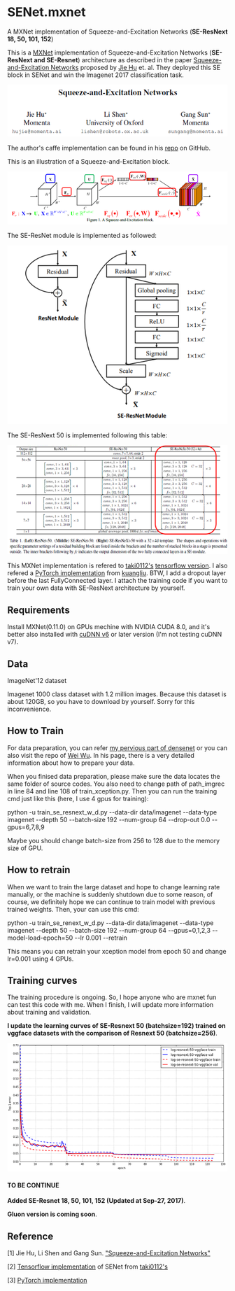 # SENet.mxnet
A MXNet implementation of Squeeze-and-Excitation Networks (**SE-ResNext 18, 50, 101, 152**)

This is a [MXNet](http://mxnet.io/) implementation of Squeeze-and-Excitation Networks (**SE-ResNext and SE-Resnet**) architecture as described in the paper [Squeeze-and-Excitation Networks](https://arxiv.org/pdf/1709.01507v1.pdf) proposed by [Jie Hu](https://github.com/hujie-frank) et. al. They deployed this SE block in SENet and win the Imagenet 2017 classification task.

![](title.png)

The author's caffe implementation can be found in his [repo](https://github.com/hujie-frank/SENet) on GitHub.

This is an illustration of a Squeeze-and-Excitation block.

![](SE_Block.png)

The SE-ResNet module is implemented as followed:

![](SE-ResNet_module.png)

The SE-ResNext 50 is implemented following this table:

![](SE-ResNext_50.png)

This MXNet implementation is refered to [taki0112's](https://github.com/taki0112) [tensorflow version](https://github.com/taki0112/SENet-Tensorflow). I also refered a [PyTorch implementation](https://github.com/kuangliu/pytorch-cifar/blob/master/models/senet.py) from [kuangliu](https://github.com/kuangliu). BTW, I add a dropout layer before the last FullyConnected layer. I attach the training code if you want to train your own data with SE-ResNext architecture by yourself. 


## Requirements

Install MXNet(0.11.0) on GPUs mechine with NVIDIA CUDA 8.0, and it's better also installed with [cuDNN v6](https://developer.nvidia.com/cudnn) or later version (I'm not testing cuDNN v7).

## Data

ImageNet'12 dataset

Imagenet 1000 class dataset with 1.2 million images. Because this dataset is about 120GB, so you have to download by yourself. Sorry for this inconvenience.

## How to Train

For data preparation, you can refer [my pervious part of densenet](https://github.com/bruinxiong/densenet.mxnet) or you can also visit the repo of [Wei Wu](https://github.com/tornadomeet/ResNet). In his page, there is a very detailed information about how to prepare your data. 

When you finised data preparation, please make sure the data locates the same folder of source codes. You also need to change path of path_imgrec in line 84 and line 108 of train_xception.py. Then you can run the training cmd just like this (here, I use 4 gpus for training):

python -u train_se_resnext_w_d.py --data-dir data/imagenet --data-type imagenet --depth 50 --batch-size 192 --num-group 64 --drop-out 0.0 --gpus=6,7,8,9

Maybe you should change batch-size from 256 to 128 due to the memory size of GPU.

## How to retrain

When we want to train the large dataset and hope to change learning rate manually, or the machine is suddenly shutdown due to some reason, of course, we definitely hope we can continue to train model with previous trained weights. Then, your can use this cmd:

python -u train_se_renext_w_d.py --data-dir data/imagenet --data-type imagenet --depth 50 --batch-size 192 --num-group 64 --gpus=0,1,2,3 --model-load-epoch=50 --lr 0.001 --retrain

This means you can retrain your xception model from epoch 50 and change lr=0.001 using 4 GPUs.

## Training curves

The training procedure is ongoing. So, I hope anyone who are mxnet fun can test this code with me. When I finish, I will update more information about training and validation.

**I update the learning curves of SE-Resnext 50 (batchsize=192) trained on vggface datasets with the comparison of Resnext 50 (batchsize=256)**. 

![](Curves.png)

#### TO BE CONTINUE

**Added SE-Resnet 18, 50, 101, 152 (Updated at Sep-27, 2017)**.

**Gluon version is coming soon**.

## Reference

[1]  Jie Hu, Li Shen and Gang Sun. ["Squeeze-and-Excitation Networks"](https://arxiv.org/pdf/1709.01507v1.pdf) 

[2]  [Tensorflow implementation](https://github.com/taki0112/SENet-Tensorflow) of SENet from [taki0112's](https://github.com/taki0112)

[3]  [PyTorch implementation](https://github.com/kuangliu/pytorch-cifar/blob/master/models/senet.py)
